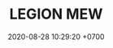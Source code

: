 ---
layout: teamCard3
permalink: /team/:title.html
categories: LJ06 LIJ2 LIJ3 LIJ7 
maincover: /assets/logos/LGN.png
puntosLJMAYO24: 17
date: 2020-08-28 10:29:20 +0700
title: LEGION MEW
route: /liga-naranja
tag: johto042024
color: black
puntosLJ202404: 12
grupo: sur
background: '#F16C38'
cover: /assets/backCard.png
team: LEGION MEW
ID: LGNM
puntos: 1
pj: 2


#PARTIDO 2
j2: RONDA 2
maincover2: /assets/logos/DFS.png
p2: MEW
r2: 0
rr2: 2
pp2: PEARL
bg2: rock rock
pt2: 0
pj2: 0
#PARTIDO 3
maincover3: /assets/logos/TSA.png
j3: RONDA 3
p3: MEW
pp3: TSA
bg3: rock rock
r3: 0
rr3: 0
pt3: 0
pj3: 0

#PARTIDO 7
j7: RONDA 7
maincover7: /assets/logos/TA.png
p7: MEW
pp7: TA
bg7: rock rock
r7: 0
rr7: 0
pt7: 0
pj7: 0

---